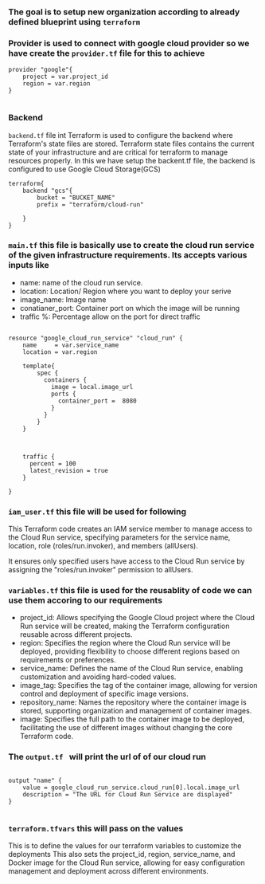 ### The goal is to setup new organization according to already defined blueprint  using `terraform` 


### Provider is used to connect with google cloud provider so we have create the `provider.tf` file for this to achieve
```
provider "google"{
    project = var.project_id
    region = var.region
}


```

### Backend 
`backend.tf`  file int Terraform is used to configure the backend where Terraform's state files are stored. Terraform state files contains the current state of your infrastructure and are critical for terraform to manage resources properly. In this we have setup the backent.tf file, the backend is configured to use Google Cloud Storage(GCS)

```
terraform{
    backend "gcs"{
        bucket = "BUCKET_NAME"
        prefix = "terraform/cloud-run"
        
    }
}

```

### `main.tf` this file is basically use to create the cloud run service of the given infrastructure requirements. Its accepts various inputs like
- name: name of the cloud  run service.
- location: Location/ Region where you want to deploy your serive
- image_name: Image name 
- conatianer_port: Container port on which the image will be running
- traffic %: Percentage allow on the port for direct traffic

```

resource "google_cloud_run_service" "cloud_run" {
    name     = var.service_name
    location = var.region

    template{
        spec {
          containers {
            image = local.image_url
            ports {
              container_port =  8080
            }
          }
        }
    } 


    
    traffic {
      percent = 100
      latest_revision = true
    }
  
}

```

### `iam_user.tf` this file will be used for following
This Terraform code creates an IAM service member to manage access to the Cloud Run service, specifying parameters for the service name, location, role (roles/run.invoker), and members (allUsers).

It ensures only specified users have access to the Cloud Run service by assigning the "roles/run.invoker" permission to allUsers.


### `variables.tf`  this file is used for the reusablity of code we can use them accoring to our requirements

- project_id: Allows specifying the Google Cloud project where the Cloud Run service will be created, making the Terraform configuration reusable across different projects.
- region: Specifies the region where the Cloud Run service will be deployed, providing flexibility to choose different regions based on requirements or preferences.
- service_name: Defines the name of the Cloud Run service, enabling customization and avoiding hard-coded values.
- image_tag: Specifies the tag of the container image, allowing for version control and deployment of specific image versions.
- repository_name: Names the repository where the container image is stored, supporting organization and management of container images.
- image: Specifies the full path to the container image to be deployed, facilitating the use of different images without changing the core Terraform code.

### The `output.tf ` will print the url of of our cloud run

```
    
output "name" {
    value = google_cloud_run_service.cloud_run[0].local.image_url
    description = "The URL for Cloud Run Service are displayed"
}


```

### `terraform.tfvars` this will pass on the values 
This is to define the values for our terraform variables to customize the deployments
This also sets the project_id, region, service_name, and Docker image for the Cloud Run service, allowing for easy configuration management and deployment across different environments.